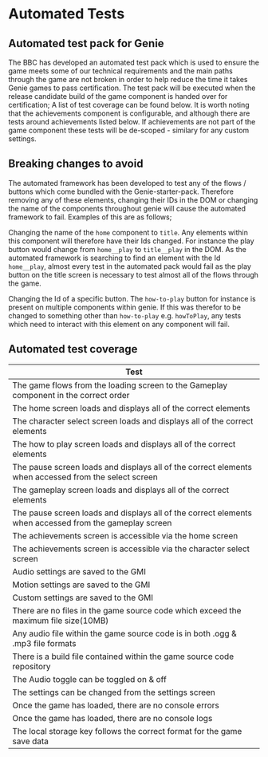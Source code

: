 # Automated Tests

## Automated test pack for Genie

The BBC has developed an automated test pack which is used to ensure the game meets some of our technical requirements and the main paths through the game are not broken in order to help reduce the time it takes Genie games to pass certification. The test pack will be executed when the release candidate build of the game component is handed over for certification; A list of test coverage can be found below. It is worth noting that the achievements component is configurable, and although there are tests around achievements listed below. If achievements are not part of the game component these tests will be de-scoped - similary for any custom settings.

## Breaking changes to avoid

The automated framework has been developed to test any of the flows / buttons which come bundled with the Genie-starter-pack. Therefore removing any of these elements, changing their IDs in the DOM or changing the name of the components throughout genie will cause the automated framework to fail. Examples of this are as follows;

Changing the name of the `home` component to `title`. Any elements within this component will therefore have their Ids changed. For instance the play button would change from `home__play` to `title__play` in the DOM. As the automated framework is searching to find an element with the Id `home__play`, almost every test in the automated pack would fail as the play button on the title screen is necessary to test almost all of the flows through the game.

Changing the Id of a specific button. The `how-to-play` button for instance is present on multiple components within genie. If this was therefor to be changed to something other than `how-to-play` e.g. `howToPlay`, any tests which need to interact with this element on any component will fail. 

## Automated test coverage

|Test|
|-------------------------------------------------------------------------------|
|The game flows from the loading screen to the Gameplay component in the correct order|
|The home screen loads and displays all of the correct elements|
|The character select screen loads and displays all of the correct elements|
|The how to play screen loads and displays all of the correct elements|
|The pause screen loads and displays all of the correct elements when accessed from the select screen|
|The gameplay screen loads and displays all of the correct elements|
|The pause screen loads and displays all of the correct elements when accessed from the gameplay screen|
|The achievements screen is accessible via  the home screen|
|The achievements screen is accessible via the character select screen|
|Audio settings are saved to the GMI |
|Motion settings are saved to the GMI |
|Custom settings are saved to the GMI |
|There are no files in the game source code which exceed the maximum file size(10MB)|
|Any audio file within the game source code is in both .ogg & .mp3 file formats|
|There is a build file contained within the game source code repository|
|The Audio toggle can be toggled on & off|
|The settings can be changed from the settings screen|
|Once the game has loaded, there are no console errors|
|Once the game has loaded, there are no console logs|
|The local storage key follows the correct format for the game save data|